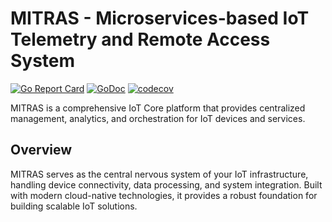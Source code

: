 
# MITRAS - Microservices-based IoT Telemetry and Remote Access System

[![Go Report Card](https://goreportcard.com/badge/github.com/hantdev/mitras)](https://goreportcard.com/report/github.com/hantdev/mitras)
[![GoDoc](https://pkg.go.dev/badge/github.com/hantdev/mitras.svg)](https://pkg.go.dev/github.com/hantdev/mitras)
[![codecov](https://codecov.io/gh/hantdev/mitras/graph/badge.svg?token=Y7H8E133PD)](https://codecov.io/gh/hantdev/mitras)

MITRAS is a comprehensive IoT Core platform that provides centralized management, analytics, and orchestration for IoT devices and services.

## Overview

MITRAS serves as the central nervous system of your IoT infrastructure, handling device connectivity, data processing, and system integration. Built with modern cloud-native technologies, it provides a robust foundation for building scalable IoT solutions.
